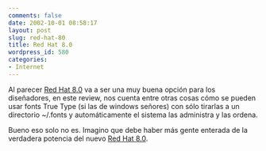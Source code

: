 ```yaml
---
comments: false
date: 2002-10-01 08:58:17
layout: post
slug: red-hat-80
title: Red Hat 8.0
wordpress_id: 580
categories:
- Internet
---
```


Al parecer [Red Hat 8.0](http://osnews.com/story.php?news_id=1842&page=1) va a ser una muy buena opción para los diseñadores, en este review, nos cuenta entre otras cosas cómo se pueden usar fonts True Type (si las de windows señores) con sólo tirarlas a un directorio ~/.fonts y automáticamente el sistema las administra y las ordena.





Bueno eso solo no es. Imagino que debe haber más gente enterada de la verdadera potencia del nuevo [Red Hat 8.0](http://osnews.com/story.php?news_id=1842&page=1).




 
